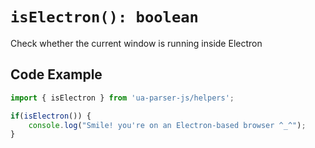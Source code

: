 # `isElectron(): boolean`

Check whether the current window is running inside Electron

## Code Example

```js
import { isElectron } from 'ua-parser-js/helpers';

if(isElectron()) {
    console.log("Smile! you're on an Electron-based browser ^_^");
}
```